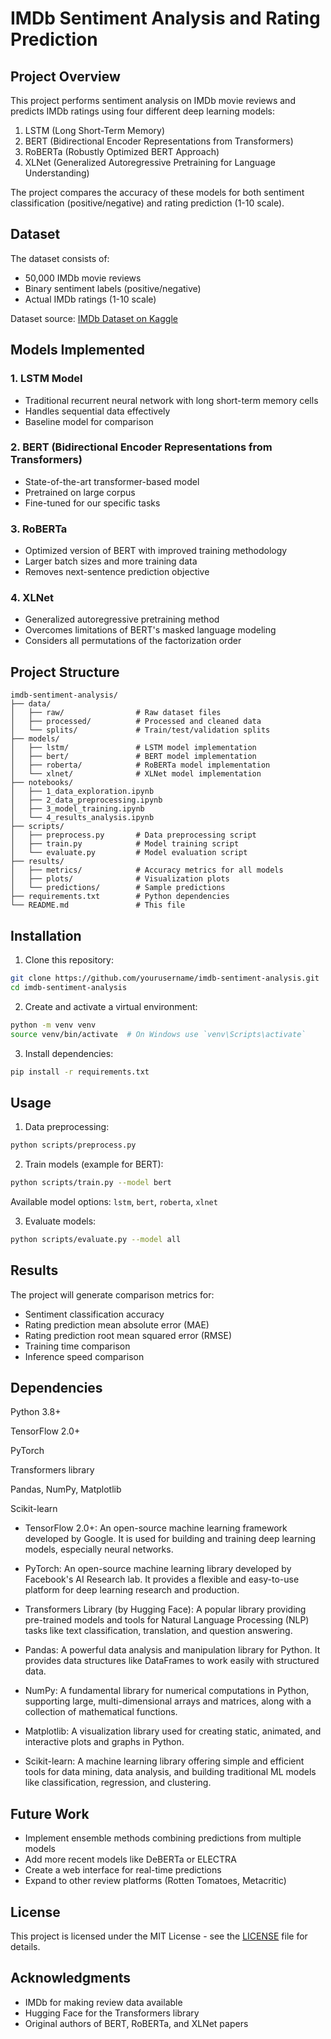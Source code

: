 # IMDb Sentiment Analysis and Rating Prediction

## Project Overview

This project performs sentiment analysis on IMDb movie reviews and predicts IMDb ratings using four different deep learning models:
1. LSTM (Long Short-Term Memory)
2. BERT (Bidirectional Encoder Representations from Transformers)
3. RoBERTa (Robustly Optimized BERT Approach)
4. XLNet (Generalized Autoregressive Pretraining for Language Understanding)

The project compares the accuracy of these models for both sentiment classification (positive/negative) and rating prediction (1-10 scale).

## Dataset

The dataset consists of:
- 50,000 IMDb movie reviews
- Binary sentiment labels (positive/negative)
- Actual IMDb ratings (1-10 scale)

Dataset source: [IMDb Dataset on Kaggle](https://www.kaggle.com/datasets/lakshmi25npathi/imdb-dataset-of-50k-movie-reviews)

## Models Implemented

### 1. LSTM Model
- Traditional recurrent neural network with long short-term memory cells
- Handles sequential data effectively
- Baseline model for comparison

### 2. BERT (Bidirectional Encoder Representations from Transformers)
- State-of-the-art transformer-based model
- Pretrained on large corpus
- Fine-tuned for our specific tasks

### 3. RoBERTa
- Optimized version of BERT with improved training methodology
- Larger batch sizes and more training data
- Removes next-sentence prediction objective

### 4. XLNet
- Generalized autoregressive pretraining method
- Overcomes limitations of BERT's masked language modeling
- Considers all permutations of the factorization order

## Project Structure

```
imdb-sentiment-analysis/
├── data/
│   ├── raw/                # Raw dataset files
│   ├── processed/          # Processed and cleaned data
│   └── splits/             # Train/test/validation splits
├── models/
│   ├── lstm/               # LSTM model implementation
│   ├── bert/               # BERT model implementation
│   ├── roberta/            # RoBERTa model implementation
│   └── xlnet/              # XLNet model implementation
├── notebooks/
│   ├── 1_data_exploration.ipynb
│   ├── 2_data_preprocessing.ipynb
│   ├── 3_model_training.ipynb
│   └── 4_results_analysis.ipynb
├── scripts/
│   ├── preprocess.py       # Data preprocessing script
│   ├── train.py            # Model training script
│   └── evaluate.py         # Model evaluation script
├── results/
│   ├── metrics/            # Accuracy metrics for all models
│   ├── plots/              # Visualization plots
│   └── predictions/        # Sample predictions
├── requirements.txt        # Python dependencies
└── README.md               # This file
```

## Installation

1. Clone this repository:
```bash
git clone https://github.com/yourusername/imdb-sentiment-analysis.git
cd imdb-sentiment-analysis
```

2. Create and activate a virtual environment:
```bash
python -m venv venv
source venv/bin/activate  # On Windows use `venv\Scripts\activate`
```

3. Install dependencies:
```bash
pip install -r requirements.txt
```

## Usage

1. Data preprocessing:
```bash
python scripts/preprocess.py
```

2. Train models (example for BERT):
```bash
python scripts/train.py --model bert
```

Available model options: `lstm`, `bert`, `roberta`, `xlnet`

3. Evaluate models:
```bash
python scripts/evaluate.py --model all
```

## Results

The project will generate comparison metrics for:
- Sentiment classification accuracy
- Rating prediction mean absolute error (MAE)
- Rating prediction root mean squared error (RMSE)
- Training time comparison
- Inference speed comparison

## Dependencies

Python 3.8+

TensorFlow 2.0+

PyTorch

Transformers library

Pandas, NumPy, Matplotlib

Scikit-learn

- TensorFlow 2.0+:
An open-source machine learning framework developed by Google. It is used for building and training deep learning models, especially neural networks.

- PyTorch:
An open-source machine learning library developed by Facebook's AI Research lab. It provides a flexible and easy-to-use platform for deep learning research and production.

- Transformers Library (by Hugging Face):
A popular library providing pre-trained models and tools for Natural Language Processing (NLP) tasks like text classification, translation, and question answering.

- Pandas:
A powerful data analysis and manipulation library for Python. It provides data structures like DataFrames to work easily with structured data.

- NumPy:
A fundamental library for numerical computations in Python, supporting large, multi-dimensional arrays and matrices, along with a collection of mathematical functions.

- Matplotlib:
A visualization library used for creating static, animated, and interactive plots and graphs in Python.

- Scikit-learn:
A machine learning library offering simple and efficient tools for data mining, data analysis, and building traditional ML models like classification, regression, and clustering.


## Future Work

- Implement ensemble methods combining predictions from multiple models
- Add more recent models like DeBERTa or ELECTRA
- Create a web interface for real-time predictions
- Expand to other review platforms (Rotten Tomatoes, Metacritic)

## License

This project is licensed under the MIT License - see the [LICENSE](LICENSE) file for details.

## Acknowledgments

- IMDb for making review data available
- Hugging Face for the Transformers library
- Original authors of BERT, RoBERTa, and XLNet papers